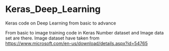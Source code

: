 # Keras_Deep_Learning
Keras code on Deep Learning from basic to advance

From basic to image training code in Keras
Number dataset and 
Image data set are there.
Image dataset have taken from https://www.microsoft.com/en-us/download/details.aspx?id=54765
